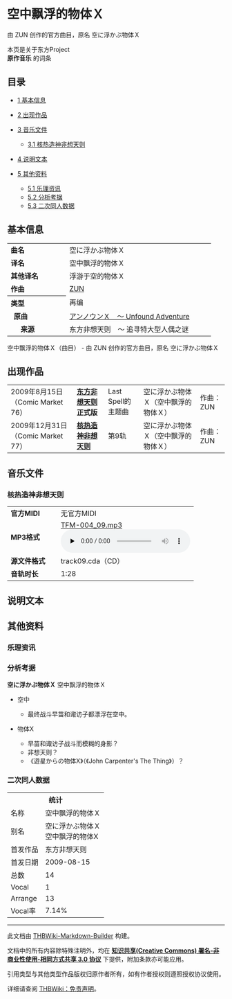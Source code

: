 # 空中飘浮的物体Ｘ

<!-- source html: G:\repos\THBWiki-Markdown-Builder\THBWikiMarkdown\Temp\main\f\f9\ns0%3A%E7%A9%BA%E4%B8%AD%E9%A3%98%E6%B5%AE%E7%9A%84%E7%89%A9%E4%BD%93%EF%BC%B8.html -->

由 ZUN 创作的官方曲目，原名 空に浮かぶ物体Ｘ

本页是关于东方Project  
 **原作音乐** 的词条
## 目录

- [1 基本信息](#基本信息)
- [2 出现作品](#出现作品)
- [3 音乐文件](#音乐文件)

  - [3.1 核热造神非想天则](#核热造神非想天则)



- [4 说明文本](#说明文本)
- [5 其他资料](#其他资料)

  - [5.1 乐理资讯](#乐理资讯)
  - [5.2 分析考据](#分析考据)
  - [5.3 二次同人数据](#二次同人数据)







## 基本信息

<table><tbody><tr><td style="width:120px"><b>曲名</b></td><td style="width:320px">空に浮かぶ物体Ｘ</td></tr><tr><td><b>译名</b></td><td>空中飘浮的物体Ｘ</td></tr><tr><td><b>其他译名</b></td><td>浮游于空的物体Ｘ</td></tr><tr><td><b>作曲</b></td><td><a href="./ZUN.md" title="ZUN">ZUN</a></td></tr><tr><th style="text-align: left;"><b>类型</b></th><td>再编</td></tr><tr><td style="padding-left:15px"><b>原曲</b></td><td><a href="/%E3%82%A2%E3%83%B3%E3%83%8E%E3%82%A6%E3%83%B3%EF%BC%B8_%EF%BD%9E_Unfound_Adventure" class="mw-redirect" title="アンノウンＸ ～ Unfound Adventure">アンノウンＸ　～ Unfound Adventure</a></td></tr><tr><td style="padding-left:15px"><b>　来源</b></td><td>东方非想天则　～ 追寻特大型人偶之谜</td></tr></tbody></table>

空中飘浮的物体Ｘ（曲目） - 由 ZUN 创作的官方曲目，原名 空に浮かぶ物体Ｘ
## 出现作品

<table>
<tbody><tr><td>2009年8月15日（Comic Market 76）</td><td><b><a href="./东方非想天则.md" title="东方非想天则">东方非想天则</a>正式版</b></td><td>Last Spell的主题曲</td><td style="padding-left:5px;">空に浮かぶ物体Ｘ（空中飘浮的物体Ｘ）</td><td style="padding-left:10px;">作曲：ZUN</td></tr>
<tr><td>2009年12月31日（Comic Market 77）</td><td><b><a href="./核热造神非想天则.md" title="核热造神非想天则">核热造神非想天则</a></b></td><td>第9轨</td><td style="padding-left:5px;">空に浮かぶ物体Ｘ（空中飘浮的物体Ｘ）</td><td style="padding-left:10px;">作曲：ZUN</td></tr>
</tbody></table>


## 音乐文件
### 核热造神非想天则

<table><tbody><tr class="mw-empty-elt"></tr><tr><td width="100"><b>官方MIDI</b></td><td>无官方MIDI</td></tr><tr><td><b>MP3格式</b></td><td><a href="./文件-TFM-004_09.mp3.md" title="文件:TFM-004 09.mp3">TFM-004_09.mp3</a><br><audio src="https://upload.thwiki.cc/2/27/TFM-004_09.mp3" loop="" controls="" preload="none"></audio></td></tr><tr><td><b>源文件格式</b></td><td>track09.cda（CD）</td></tr><tr><td><b>音轨时长</b></td><td>1:28</td></tr></tbody></table>


## 说明文本
## 其他资料
### 乐理资讯
### 分析考据
  
 **空に浮かぶ物体Ｘ**  空中飘浮的物体Ｘ
  

- 空中
  - 最终战斗早苗和诹访子都漂浮在空中。

- 物体X
  - 早苗和诹访子战斗而模糊的身影？
  - 非想天则？
  - 《遊星からの物体X》（《John Carpenter's The Thing》）？


### 二次同人数据

<table><tbody><tr><th colspan="2">统计</th></tr>
<tr><td>名称</td><td>空中飘浮的物体Ｘ</td></tr>
<tr><td>别名</td><td>空に浮かぶ物体Ｘ<br>空中飘浮的物体X</td></tr>
<tr><td>首发作品</td><td>东方非想天则</td></tr>
<tr><td>首发日期</td><td>2009-08-15</td></tr>
<tr><td>总数</td><td>14</td></tr>
<tr><td>Vocal</td><td>1</td></tr>
<tr><td>Arrange</td><td>13</td></tr>
<tr><td>Vocal率</td><td>7.14%</td></tr>
</tbody></table>




  
  

  





---

此文档由 [THBWiki-Markdown-Builder](https://github.com/Delsin-Yu/THBWiki-Markdown-Builder) 构建。

文档中的所有内容除特殊注明外，均在 [**知识共享(Creative Commons) 署名-非商业性使用-相同方式共享 3.0 协议**](https://creativecommons.org/licenses/by-sa/3.0/deed.zh-hans) 下提供，附加条款亦可能应用。

引用类型与其他类型作品版权归原作者所有，如有作者授权则遵照授权协议使用。

详细请查阅 [THBWiki：免责声明](https://thbwiki.cc/THBWiki:%E5%85%8D%E8%B4%A3%E5%A3%B0%E6%98%8E)。

